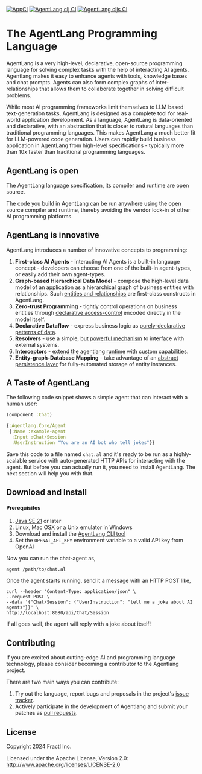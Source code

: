 [![AppCI](https://github.com/agentlang-ai/agentlang/actions/workflows/app.yml/badge.svg)](https://github.com/agentlang-ai/agentlang/actions/workflows/app.yml)
[![AgentLang clj CI](https://github.com/agentlang-ai/agentlang/actions/workflows/agentlang-clj.yml/badge.svg)](https://github.com/agentlang-ai/agentlang/actions/workflows/agentlang-clj.yml)
[![AgentLang cljs CI](https://github.com/agentlang-ai/agentlang/actions/workflows/agentlang-cljs.yml/badge.svg)](https://github.com/agentlang-ai/agentlang/actions/workflows/agentlang-cljs.yml)

# The AgentLang Programming Language
AgentLang is a very high-level, declarative, open-source programming language for solving complex tasks with the help of interacting AI agents. Agentlang makes it easy to enhance agents with tools, knowledge bases and chat prompts. Agents can also form complex graphs of inter-relationships that allows them to collaborate together in solving difficult problems.

While most AI programming frameworks limit themselves to LLM based text-generation tasks, AgentLang is designed as a complete tool for real-world application development. As a language, AgentLang is data-oriented and declarative, with an abstraction that is closer to natural languages than traditional programming languages. This makes AgentLang a much better fit for LLM-powered code generation. Users can rapidly build business application in AgentLang from high-level
specifications - typically more than 10x faster than traditional programming languages.

## AgentLang is open
The AgentLang language specification, its compiler and runtime are open source.

The code you build in AgentLang can be run anywhere using the open source compiler and runtime, thereby avoiding the vendor lock-in of other AI programming platforms.

## AgentLang is innovative
AgentLang introduces a number of innovative concepts to programming:

1. **First-class AI Agents** - interacting AI Agents is a built-in language concept - developers can choose from one of the built-in agent-types, or easily add their own agent-types.
2. **Graph-based Hierarchical Data Model** - compose the high-level data model of an application as a hierarchical graph of business entities with relationships. Such [entities and relationships](https://docs.agentlang.io/docs/concepts/data-model) are first-class constructs in AgentLang.
3. **Zero-trust Programming** - tightly control operations on business entities through [declarative access-control](https://docs.agentlang.io/docs/concepts/zero-trust-programming) encoded directly in the model itself.
4. **Declarative Dataflow** - express business logic as [purely-declarative patterns of data](https://docs.agentlang.io/docs/concepts/declarative-dataflow).
5. **Resolvers** - use a simple, but [powerful mechanism](https://docs.agentlang.io/docs/concepts/resolvers) to interface with external systems.
6. **Interceptors** - [extend the agentlang runtime](https://docs.agentlang.io/docs/concepts/interceptors) with custom capabilities.
7. **Entity-graph-Database Mapping** - take advantage of an [abstract persistence layer](https://docs.agentlang.io/docs/concepts/entity-db-mapping) for fully-automated storage of entity instances.

## A Taste of AgentLang

The following code snippet shows a simple agent that can interact with a human user:

```clojure
(component :Chat)

{:Agentlang.Core/Agent
 {:Name :example-agent
  :Input :Chat/Session
  :UserInstruction "You are an AI bot who tell jokes"}}
```

Save this code to a file named `chat.al` and it's ready to be run as a highly-scalable service with auto-generated HTTP APIs for interacting with the agent. But before you can actually run it, you need to install AgentLang. The next section will help you with that.

## Download and Install

#### Prerequisites

1. [Java SE 21](https://openjdk.org/projects/jdk/21/) or later
2. Linux, Mac OSX or a Unix emulator in Windows
3. Download and install the [AgentLang CLI tool](https://github.com/agentlang-ai/agentlang.cli)
4. Set the `OPENAI_API_KEY` environment variable to a valid API key from OpenAI

Now you can run the chat-agent as,

```shell
agent /path/to/chat.al
```

Once the agent starts running, send it a message with an HTTP POST like,

```shell
curl --header "Content-Type: application/json" \
--request POST \
--data '{"Chat/Session": {"UserInstruction": "tell me a joke about AI agents"}}' \
http://localhost:8080/api/Chat/Session
```

If all goes well, the agent will reply with a joke about itself!

## Contributing

If you are excited about cutting-edge AI and programming language technology, please consider becoming a contributor to the Agentlang project.

There are two main ways you can contribute:

  1. Try out the language, report bugs and proposals in the project's [issue tracker](https://github.com/agentlang-ai/agentlang/issues).
  2. Actively participate in the development of Agentlang and submit your patches as [pull requests](https://github.com/agentlang-ai/agentlang/pulls).

## License

Copyright 2024 Fractl Inc.

Licensed under the Apache License, Version 2.0:
http://www.apache.org/licenses/LICENSE-2.0
